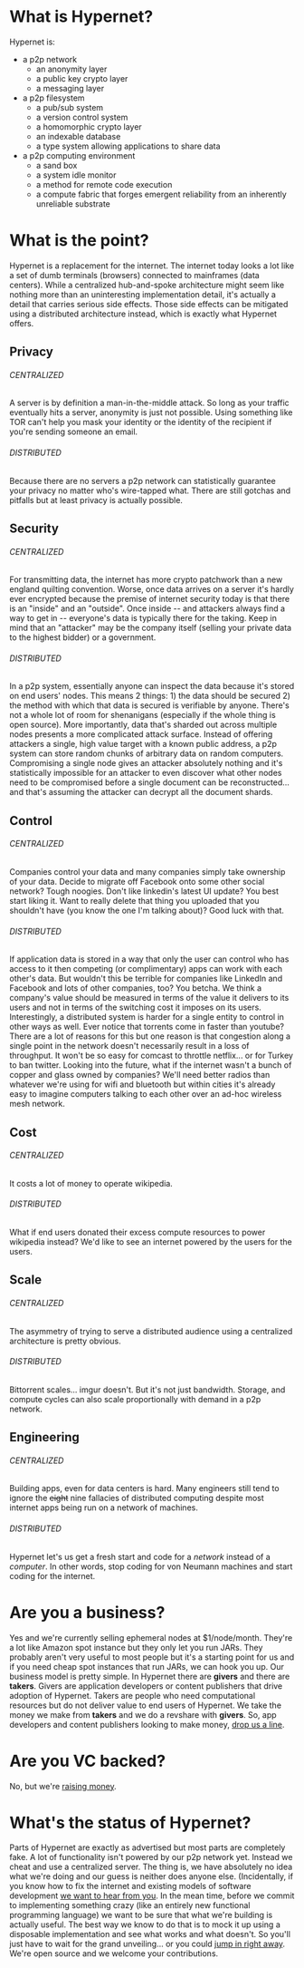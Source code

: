 # What is Hypernet?
Hypernet is:

- a p2p network
	- an anonymity layer
	- a public key crypto layer
	- a messaging layer
- a p2p filesystem
	- a pub/sub system
	- a version control system
	- a homomorphic crypto layer
	- an indexable database
	- a type system allowing applications to share data
- a p2p computing environment
	- a sand box
	- a system idle monitor
	- a method for remote code execution
	- a compute fabric that forges emergent reliability from an inherently unreliable substrate

# What is the point?
Hypernet is a replacement for the internet.  The internet today looks a lot like a set of dumb terminals (browsers) connected to mainframes (data centers).  While a centralized hub-and-spoke architecture might seem like nothing more than an uninteresting implementation detail, it's actually a detail that carries serious side effects.  Those side effects can be mitigated using a distributed architecture instead, which is exactly what Hypernet offers.

## Privacy
###### CENTRALIZED
A server is by definition a man-in-the-middle attack.  So long as your traffic eventually hits a server, anonymity is just not possible.  Using something like TOR can't help you mask your identity or the identity of the recipient if you're sending someone an email.

###### DISTRIBUTED
Because there are no servers a p2p network can statistically guarantee your privacy no matter who's wire-tapped what.  There are still gotchas and pitfalls but at least privacy is actually possible.

## Security
###### CENTRALIZED
For transmitting data, the internet has more crypto patchwork than a new england quilting convention.  Worse, once data arrives on a server it's hardly ever encrypted because the premise of internet security today is that there is an "inside" and an "outside".  Once inside -- and attackers always find a way to get in -- everyone's data is typically there for the taking.  Keep in mind that an "attacker" may be the company itself (selling your private data to the highest bidder) or a government.

###### DISTRIBUTED
In a p2p system, essentially anyone can inspect the data because it's stored on end users' nodes.  This means 2 things: 1) the data should be secured 2) the method with which that data is secured is verifiable by anyone.  There's not a whole lot of room for shenanigans (especially if the whole thing is open source).  More importantly, data that's sharded out across multiple nodes presents a more complicated attack surface.  Instead of offering attackers a single, high value target with a known public address, a p2p system can store random chunks of arbitrary data on random computers.  Compromising a single node gives an attacker absolutely nothing and it's statistically impossible for an attacker to even discover what other nodes need to be compromised before a single document can be reconstructed... and that's assuming the attacker can decrypt all the document shards.

## Control
###### CENTRALIZED
Companies control your data and many companies simply take ownership of your data.  Decide to migrate off Facebook onto some other social network?  Tough noogies.  Don't like linkedin's latest UI update?  You best start liking it.  Want to really delete that thing you uploaded that you shouldn't have (you know the one I'm talking about)?  Good luck with that.

###### DISTRIBUTED
If application data is stored in a way that only the user can control who has access to it then competing (or complimentary) apps can work with each other's data.  But wouldn't this be terrible for companies like LinkedIn and Facebook and lots of other companies, too?  You betcha.  We think a company's value should be measured in terms of the value it delivers to its users and not in terms of the switching cost it imposes on its users.  Interestingly, a distributed system is harder for a single entity to control in other ways as well.  Ever notice that torrents come in faster than youtube?  There are a lot of reasons for this but one reason is that congestion along a single point in the network doesn't necessarily result in a loss of throughput.  It won't be so easy for comcast to throttle netflix... or for Turkey to ban twitter.  Looking into the future, what if the internet wasn't a bunch of copper and glass owned by companies?  We'll need better radios than whatever we're using for wifi and bluetooth but within cities it's already easy to imagine computers talking to each other over an ad-hoc wireless mesh network.

## Cost
###### CENTRALIZED
It costs a lot of money to operate wikipedia.

###### DISTRIBUTED
What if end users donated their excess compute resources to power wikipedia instead?  We'd like to see an internet powered by the users for the users.

## Scale
###### CENTRALIZED
The asymmetry of trying to serve a distributed audience using a centralized architecture is pretty obvious.

###### DISTRIBUTED
Bittorrent scales... imgur doesn't.  But it's not just bandwidth.  Storage, and compute cycles can also scale proportionally with demand in a p2p network.

## Engineering
###### CENTRALIZED
Building apps, even for data centers is hard.  Many engineers still tend to ignore the ~~eight~~ nine fallacies of distributed computing despite most internet apps being run on a network of machines.

###### DISTRIBUTED
Hypernet let's us get a fresh start and code for a *network* instead of a *computer*.  In other words, stop coding for von Neumann machines and start coding for the internet.

# Are you a business?
Yes and we're currently selling ephemeral nodes at $1/node/month.  They're a lot like Amazon spot instance but they only let you run JARs.  They probably aren't very useful to most people but it's a starting point for us and if you need cheap spot instances that run JARs, we can hook you up.  Our business model is pretty simple.  In Hypernet there are **givers** and there are **takers**.  Givers are application developers or content publishers that drive adoption of Hypernet.  Takers are people who need computational resources but do not deliver value to end users of Hypernet.  We take the money we make from **takers** and we do a revshare with **givers**.  So, app developers and content publishers looking to make money, [drop us a line](mailto:info@hypernet.io).

# Are you VC backed?
No, but we're [raising money](https://angel.co/hypernet-1).

# What's the status of Hypernet?
Parts of Hypernet are exactly as advertised but most parts are completely fake.  A lot of functionality isn't powered by our p2p network yet.  Instead we cheat and use a centralized server.  The thing is, we have absolutely no idea what we're doing and our guess is neither does anyone else.  (Incidentally, if you know how to fix the internet and existing models of software development [we want to hear from you](mailto:info@hypernet.io).  In the mean time, before we commit to implementing something crazy (like an entirely new functional programming language) we want to be sure that what we're building is actually useful.  The best way we know to do that is to mock it up using a disposable implementation and see what works and what doesn't.  So you'll just have to wait for the grand unveiling... or you could [jump in right away](http://github.com/hypernet).  We're open source and we welcome your contributions.
